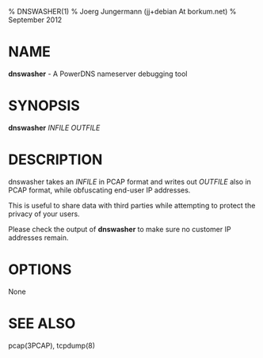 % DNSWASHER(1)
% Joerg Jungermann (jj+debian At borkum.net)
% September 2012

# NAME
**dnswasher** - A PowerDNS nameserver debugging tool

# SYNOPSIS
**dnswasher** *INFILE* *OUTFILE*

# DESCRIPTION
dnswasher takes an *INFILE* in PCAP format and writes out *OUTFILE* also in
PCAP format, while obfuscating end-user IP addresses.

This is useful to share data with third parties while attempting to protect
the privacy of your users.

Please check the output of **dnswasher** to make sure no customer IP
addresses remain.

# OPTIONS
None

# SEE ALSO
pcap(3PCAP), tcpdump(8)
